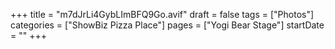 +++
title = "m7dJrLi4GybLImBFQ9Go.avif"
draft = false
tags = ["Photos"]
categories = ["ShowBiz Pizza Place"]
pages = ["Yogi Bear Stage"]
startDate = ""
+++
